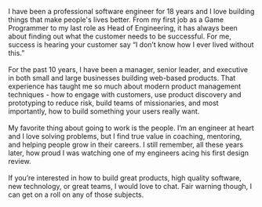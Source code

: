 I have been a professional software engineer for 18 years and I love building things that make people's lives better. From my first job as a Game Programmer to my last role as Head of Engineering, it has always been about finding out what the customer needs to be successful. For me, success is hearing your customer say “I don’t know how I ever lived without this.”\
\
For the past 10 years, I have been a manager, senior leader, and executive in both small and large businesses building web-based products. That experience has taught me so much about modern product management techniques - how to engage with customers, use product discovery and prototyping to reduce risk, build teams of missionaries, and most importantly, how to build something your users really want.\
\
My favorite thing about going to work is the people. I’m an engineer at heart and I love solving problems, but I find true value in coaching, mentoring, and helping people grow in their careers. I still remember, all these years later, how proud I was watching one of my engineers acing his first design review.\
\
If you’re interested in how to build great products, high quality software, new technology, or great teams, I would love to chat. Fair warning though, I can get on a roll on any of those subjects.